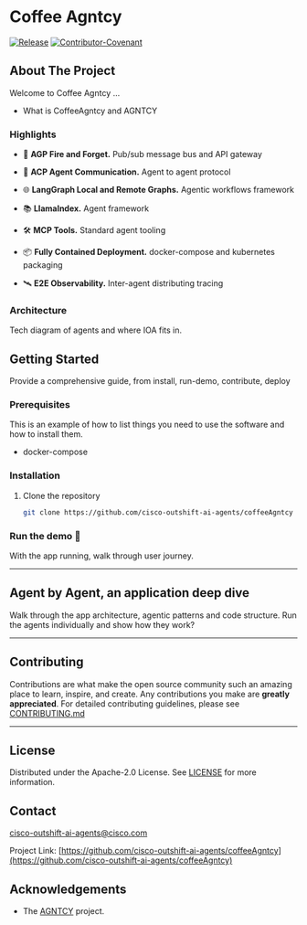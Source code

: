 # Coffee Agntcy

[![Release](https://img.shields.io/github/v/release/agntcy/repo-template?display_name=tag)](CHANGELOG.md)
[![Contributor-Covenant](https://img.shields.io/badge/Contributor%20Covenant-2.1-fbab2c.svg)](CODE_OF_CONDUCT.md)

## About The Project
Welcome to Coffee Agntcy ...

* What is CoffeeAgntcy and AGNTCY

### Highlights

- 🚀 **AGP Fire and Forget.** Pub/sub message bus and API gateway

- 🤖 **ACP Agent Communication.** Agent to agent protocol

- 🌐 **LangGraph Local and Remote Graphs.** Agentic workflows framework

- 📚 **LlamaIndex.** Agent framework 

- 🛠️ **MCP Tools.** Standard agent tooling 

- 📦 **Fully Contained Deployment.** docker-compose and kubernetes packaging

- 🛰️ **E2E Observability.** Inter-agent distributing tracing

### Architecture
Tech diagram of agents and where IOA fits in.

## Getting Started
Provide a comprehensive guide, from install, run-demo, contribute, deploy

### Prerequisites

This is an example of how to list things you need to use the software and how to
install them.

- docker-compose

### Installation

1. Clone the repository

   ```sh
   git clone https://github.com/cisco-outshift-ai-agents/coffeeAgntcy
   ```

### Run the demo 🚀
With the app running, walk through user journey.

--------

## Agent by Agent, an application deep dive
Walk through the app architecture, agentic patterns and code structure.
Run the agents individually and show how they work?  

--------

## Contributing

Contributions are what make the open source community such an amazing place to
learn, inspire, and create. Any contributions you make are **greatly
appreciated**. For detailed contributing guidelines, please see
[CONTRIBUTING.md](CONTRIBUTING.md)  

--------

## License

Distributed under the Apache-2.0 License. See [LICENSE](LICENSE) for more
information.

## Contact

[cisco-outshift-ai-agents@cisco.com](mailto:cisco-outshift-ai-agents@cisco.com)

Project Link:
[https://github.com/cisco-outshift-ai-agents/coffeeAgntcy](https://github.com/cisco-outshift-ai-agents/coffeeAgntcy)


## Acknowledgements
- The [AGNTCY](https://github.com/agntcy) project.
